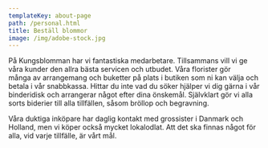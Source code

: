 ```yaml
---
templateKey: about-page
path: /personal.html
title: Beställ blommor
image: /img/adobe-stock.jpg
---
```


På Kungsblomman har vi fantastiska medarbetare. Tillsammans vill vi ge våra kunder den allra bästa servicen och utbudet. Våra florister gör många av arrangemang och buketter på plats i butiken som ni kan välja och betala i vår snabbkassa. Hittar du inte vad du söker hjälper vi dig gärna i vår binderidisk och arrangerar något efter dina önskemål. Självklart gör vi alla sorts biderier till alla tillfällen, såsom bröllop och begravning.

Våra duktiga inköpare har daglig kontakt med grossister i Danmark och Holland, men vi köper också mycket lokalodlat. Att det ska finnas något för alla, vid varje tillfälle, är vårt mål.
